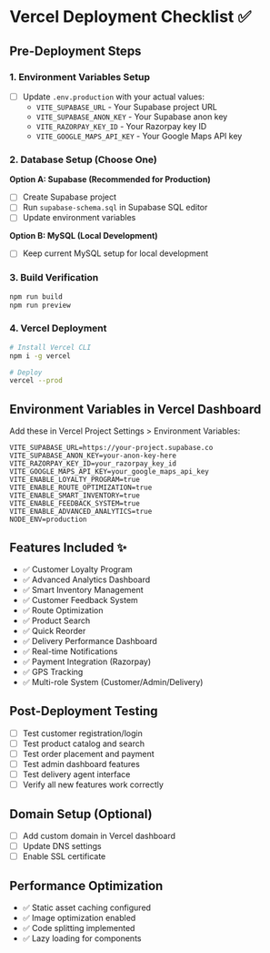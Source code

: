 # Vercel Deployment Checklist ✅

## Pre-Deployment Steps

### 1. Environment Variables Setup
- [ ] Update `.env.production` with your actual values:
  - `VITE_SUPABASE_URL` - Your Supabase project URL
  - `VITE_SUPABASE_ANON_KEY` - Your Supabase anon key
  - `VITE_RAZORPAY_KEY_ID` - Your Razorpay key ID
  - `VITE_GOOGLE_MAPS_API_KEY` - Your Google Maps API key

### 2. Database Setup (Choose One)
**Option A: Supabase (Recommended for Production)**
- [ ] Create Supabase project
- [ ] Run `supabase-schema.sql` in Supabase SQL editor
- [ ] Update environment variables

**Option B: MySQL (Local Development)**
- [ ] Keep current MySQL setup for local development

### 3. Build Verification
```bash
npm run build
npm run preview
```

### 4. Vercel Deployment
```bash
# Install Vercel CLI
npm i -g vercel

# Deploy
vercel --prod
```

## Environment Variables in Vercel Dashboard
Add these in Vercel Project Settings > Environment Variables:

```
VITE_SUPABASE_URL=https://your-project.supabase.co
VITE_SUPABASE_ANON_KEY=your-anon-key-here
VITE_RAZORPAY_KEY_ID=your_razorpay_key_id
VITE_GOOGLE_MAPS_API_KEY=your_google_maps_api_key
VITE_ENABLE_LOYALTY_PROGRAM=true
VITE_ENABLE_ROUTE_OPTIMIZATION=true
VITE_ENABLE_SMART_INVENTORY=true
VITE_ENABLE_FEEDBACK_SYSTEM=true
VITE_ENABLE_ADVANCED_ANALYTICS=true
NODE_ENV=production
```

## Features Included ✨
- ✅ Customer Loyalty Program
- ✅ Advanced Analytics Dashboard
- ✅ Smart Inventory Management
- ✅ Customer Feedback System
- ✅ Route Optimization
- ✅ Product Search
- ✅ Quick Reorder
- ✅ Delivery Performance Dashboard
- ✅ Real-time Notifications
- ✅ Payment Integration (Razorpay)
- ✅ GPS Tracking
- ✅ Multi-role System (Customer/Admin/Delivery)

## Post-Deployment Testing
- [ ] Test customer registration/login
- [ ] Test product catalog and search
- [ ] Test order placement and payment
- [ ] Test admin dashboard features
- [ ] Test delivery agent interface
- [ ] Verify all new features work correctly

## Domain Setup (Optional)
- [ ] Add custom domain in Vercel dashboard
- [ ] Update DNS settings
- [ ] Enable SSL certificate

## Performance Optimization
- ✅ Static asset caching configured
- ✅ Image optimization enabled
- ✅ Code splitting implemented
- ✅ Lazy loading for components